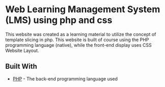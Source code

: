 # Web Learning Management System (LMS) using php and css

This website was created as a learning material to utilize the concept of template slicing in php. This website is built of course using the PHP programming language (native), while the front-end display uses CSS Website Layout.

## Built With

* [PHP](http://php.net) - The back-end programming language used
